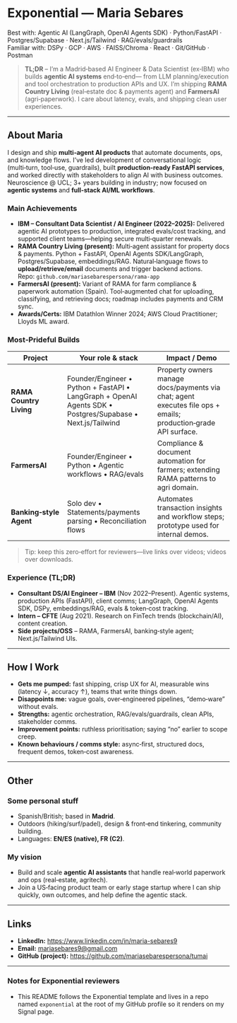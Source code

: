 
# Exponential — Maria Sebares

Best with: Agentic AI (LangGraph, OpenAI Agents SDK) · Python/FastAPI · Postgres/Supabase · Next.js/Tailwind · RAG/evals/guardrails  
Familiar with: DSPy · GCP · AWS · FAISS/Chroma · React · Git/GitHub · Postman

> **TL;DR** – I’m a Madrid‑based AI Engineer & Data Scientist (ex‑IBM) who builds **agentic AI systems** end‑to‑end— from LLM planning/execution and tool orchestration to production APIs and UX. I’m shipping **RAMA Country Living** (real‑estate doc & payments agent) and **FarmersAI** (agri‑paperwork). I care about latency, evals, and shipping clean user experiences.

---

## About Maria

I design and ship **multi‑agent AI products** that automate documents, ops, and knowledge flows. I’ve led development of conversational logic (multi‑turn, tool‑use, guardrails), built **production‑ready FastAPI services**, and worked directly with stakeholders to align AI with business outcomes. Neuroscience @ UCL; 3+ years building in industry; now focused on **agentic systems** and **full‑stack AI/ML workflows**.

### Main Achievements

- **IBM – Consultant Data Scientist / AI Engineer (2022–2025):** Delivered agentic AI prototypes to production, integrated evals/cost tracking, and supported client teams—helping secure multi‑quarter renewals.
- **RAMA Country Living (present):** Multi‑agent assistant for property docs & payments. Python + FastAPI, OpenAI Agents SDK/LangGraph, Postgres/Supabase, embeddings/RAG. Natural‑language flows to **upload/retrieve/email** documents and trigger backend actions.  
  Repo: `github.com/mariasebarespersona/rama-app`
- **FarmersAI (present):** Variant of RAMA for farm compliance & paperwork automation (Spain). Tool‑augmented chat for uploading, classifying, and retrieving docs; roadmap includes payments and CRM sync.
- **Awards/Certs:** IBM Datathlon Winner 2024; AWS Cloud Practitioner; Lloyds ML award.

### Most‑Prideful Builds

| Project | Your role & stack | Impact / Demo |
| --- | --- | --- |
| **RAMA Country Living** | Founder/Engineer • Python + FastAPI • LangGraph + OpenAI Agents SDK • Postgres/Supabase • Next.js/Tailwind | Property owners manage docs/payments via chat; agent executes file ops + emails; production‑grade API surface. |
| **FarmersAI** | Founder/Engineer • Python • Agentic workflows • RAG/evals | Compliance & document automation for farmers; extending RAMA patterns to agri domain. |
| **Banking‑style Agent** | Solo dev • Statements/payments parsing • Reconciliation flows | Automates transaction insights and workflow steps; prototype used for internal demos. |

> Tip: keep this zero‑effort for reviewers—live links over videos; videos over downloads.

### Experience (TL;DR)

- **Consultant DS/AI Engineer – IBM** (Nov 2022–Present). Agentic systems, production APIs (FastAPI), client comms; LangGraph, OpenAI Agents SDK, DSPy, embeddings/RAG, evals & token‑cost tracking.  
- **Intern – CFTE** (Aug 2021). Research on FinTech trends (blockchain/AI), content creation.  
- **Side projects/OSS** – RAMA, FarmersAI, banking‑style agent; Next.js/Tailwind UIs.

---

## How I Work

- **Gets me pumped:** fast shipping, crisp UX for AI, measurable wins (latency ↓, accuracy ↑), teams that write things down.  
- **Disappoints me:** vague goals, over‑engineered pipelines, “demo‑ware” without evals.  
- **Strengths:** agentic orchestration, RAG/evals/guardrails, clean APIs, stakeholder comms.  
- **Improvement points:** ruthless prioritisation; saying “no” earlier to scope creep.  
- **Known behaviours / comms style:** async‑first, structured docs, frequent demos, token‑cost awareness.

---

## Other

### Some personal stuff
- Spanish/British; based in **Madrid**.  
- Outdoors (hiking/surf/padel), design & front‑end tinkering, community building.  
- Languages: **EN/ES (native), FR (C2)**.

### My vision
- Build and scale **agentic AI assistants** that handle real‑world paperwork and ops (real‑estate, agritech).  
- Join a US‑facing product team or early stage startup where I can ship quickly, own outcomes, and help define the agentic stack.

---

## Links

- **LinkedIn:** https://www.linkedin.com/in/maria-sebares9  
- **Email:** mariasebares9@gmail.com  
- **GitHub (project):** https://github.com/mariasebarespersona/tumai

---

### Notes for Exponential reviewers

- This README follows the Exponential template and lives in a repo named `exponential` at the root of my GitHub profile so it renders on my Signal page.
